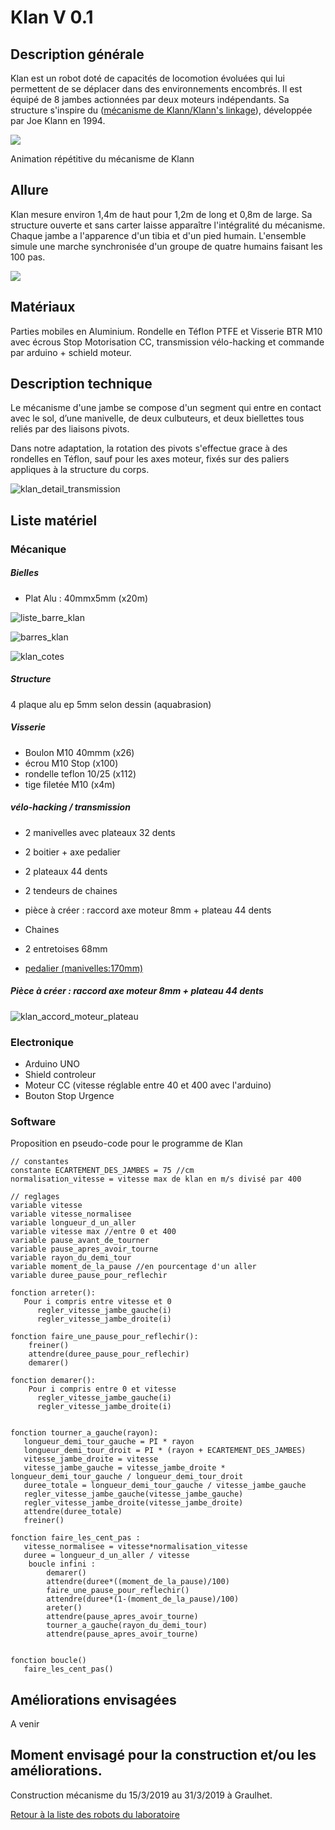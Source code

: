 # Klan V 0.1

## Description générale

Klan est un robot doté de capacités de locomotion évoluées qui lui permettent de se déplacer dans des environnements encombrés. Il est équipé de 8 jambes actionnées par deux moteurs indépendants. Sa structure s'inspire du ([mécanisme de Klann/Klann's linkage](https://fr.wikipedia.org/wiki/Mécanisme_de_Klann)), développée par Joe Klann en 1994.

![](/ressources/divers/F4-motion.gif)

Animation répétitive du mécanisme de Klann


## Allure

Klan mesure environ 1,4m de haut pour 1,2m de long et 0,8m de large.
Sa structure ouverte et sans carter laisse apparaître l'intégralité du mécanisme.
Chaque jambe a l'apparence d'un tibia et d'un pied humain.
L'ensemble simule une marche synchronisée d'un groupe de quatre humains faisant les 100 pas.

![](/ressources/croquis/klan_croquis.jpeg)

## Matériaux 

Parties mobiles en Aluminium. Rondelle en Téflon PTFE et Visserie BTR M10 avec écrous Stop
Motorisation CC, transmission vélo-hacking et commande par arduino + schield moteur.

## Description technique

Le mécanisme d'une jambe se compose d'un segment qui entre en contact avec le sol, d’une manivelle, de deux culbuteurs, et deux biellettes tous reliés par des liaisons pivots.

Dans notre adaptation, la rotation des pivots s'effectue grace à des rondelles en Téflon, sauf pour les axes moteur, fixés sur des paliers appliques à la structure du corps.

![klan_detail_transmission](/ressources/croquis/klan_detail_transmission.jpeg)

## Liste matériel

### Mécanique

##### Bielles

- Plat Alu : 40mmx5mm (x20m)

![liste_barre_klan](/ressources/divers/liste_barre_klan.png)

![barres_klan](/ressources/photos/barres_klan.jpg)

![klan_cotes](/ressources/croquis/klan_cotes.jpeg)

##### Structure

4 plaque alu ep 5mm selon dessin (aquabrasion)

##### Visserie

- Boulon M10 40mmm (x26)
- écrou M10 Stop (x100)
- rondelle teflon 10/25 (x112)
- tige filetée M10 (x4m)

##### vélo-hacking / transmission

- 2 manivelles avec plateaux 32 dents
- 2 boitier + axe pedalier
- 2 plateaux 44 dents
- 2 tendeurs de chaines
- pièce à créer : raccord axe moteur 8mm + plateau 44 dents
- Chaines
- 2 entretoises 68mm

- [pedalier (manivelles:170mm)](https://www.ultimebike.com/ville/transmission/pedaliers/pedalier-city-monoplateau-33-dents-alu-l-170-mm-carre-argent.html?gclid=CjwKCAjwvbLkBRBbEiwAChbckQsCsgaN81SR-jGQMndwdmhDWQEbAijvN5KcBueUTV1TndRFm6VdURoCpTYQAvD_BwE)

##### Pièce à créer : raccord axe moteur 8mm + plateau 44 dents

![klan_accord_moteur_plateau](/ressources/croquis/klan_accord_moteur_plateau.jpeg)


### Electronique

- Arduino UNO
- Shield controleur
- Moteur CC (vitesse réglable entre 40 et 400 avec l'arduino)
- Bouton Stop Urgence

### Software

Proposition en pseudo-code pour le programme de Klan
```
// constantes
constante ECARTEMENT_DES_JAMBES = 75 //cm
normalisation_vitesse = vitesse max de klan en m/s divisé par 400

// reglages
variable vitesse
variable vitesse_normalisee
variable longueur_d_un_aller
variable vitesse max //entre 0 et 400
variable pause_avant_de_tourner
variable pause_apres_avoir_tourne
variable rayon_du_demi_tour
variable moment_de_la_pause //en pourcentage d'un aller
variable duree_pause_pour_reflechir

fonction arreter():
   Pour i compris entre vitesse et 0
      regler_vitesse_jambe_gauche(i)
      regler_vitesse_jambe_droite(i)

fonction faire_une_pause_pour_reflechir():
    freiner()
    attendre(duree_pause_pour_reflechir)
    demarer()

fonction demarer():
    Pour i compris entre 0 et vitesse
      regler_vitesse_jambe_gauche(i)
      regler_vitesse_jambe_droite(i)

   
fonction tourner_a_gauche(rayon):
   longueur_demi_tour_gauche = PI * rayon
   longueur_demi_tour_droit = PI * (rayon + ECARTEMENT_DES_JAMBES)
   vitesse_jambe_droite = vitesse
   vitesse_jambe_gauche = vitesse_jambe_droite * longueur_demi_tour_gauche / longueur_demi_tour_droit
   duree_totale = longueur_demi_tour_gauche / vitesse_jambe_gauche
   regler_vitesse_jambe_gauche(vitesse_jambe_gauche)
   regler_vitesse_jambe_droite(vitesse_jambe_droite)
   attendre(duree_totale)
   freiner()
 
fonction faire_les_cent_pas :
   vitesse_normalisee = vitesse*normalisation_vitesse
   duree = longueur_d_un_aller / vitesse 
    boucle infini :
        demarer()
        attendre(duree*((moment_de_la_pause)/100)
        faire_une_pause_pour_reflechir()
        attendre(duree*(1-(moment_de_la_pause)/100)
        areter()
        attendre(pause_apres_avoir_tourne)
        tourner_a_gauche(rayon_du_demi_tour)
        attendre(pause_apres_avoir_tourne)
        
        
fonction boucle()
   faire_les_cent_pas()
```
## Améliorations envisagées

A venir

## Moment envisagé pour la construction et/ou les améliorations.

Construction mécanisme du 15/3/2019 au 31/3/2019 à Graulhet.

[Retour à la liste des robots du laboratoire](.)
